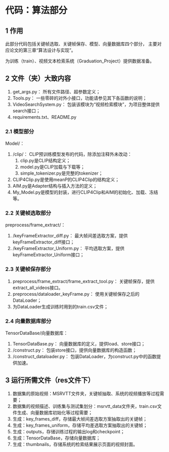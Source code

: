 # **代码：算法部分**

## 1 作用
此部分代码包括关键帧选取、关键帧保存、模型、向量数据库四个部分，
主要对应论文的第三章“算法设计与实现”。 

为训练（train）、视频文本检索系统（Graduation_Project）提供数据准备。

## 2 文件（夹）大致内容
1. get_args.py： 所有文件路径、超参数定义；
2. Tools.py： 一些零碎的对外小接口，功能请参见其下各函数的说明；
3. VideoSearchSystem.py： 包装该模块为“视频检索模块”，为项目整体提供search接口；
4. requirements.txt、README.py
### 2.1 模型部分
Model/：
1. /clip/： CLIP预训练模型发布的代码，除添加注释外未改动： 
   1. clip.py是CLIP结构定义；
   2. model.py是CLIP加载与下载等；
   3. simple_tokenizer.py是完整的tokenizer；
2. CLIP4Clip.py是使用meanP的CLIP4Clip的结构定义；
3. AIM.py是Adapter结构与插入方法的定义；
4. My_Model.py是模型的封装，进行CLIP4Clip和AIM的初始化、加载、冻结等。
### 2.2 关键帧选取部分
preprocess/frame_extract/：
1. /keyFrameExtractor_diff.py： 最大帧间差选取方案，提供keyFrameExtractor_diff接口；
2. /keyFrameExtractor_Uniform.py： 平均选取方案，提供keyFrameExtractor_Uniform接口；
### 2.3 关键帧保存部分
1. preprocess/frame_extract/frame_extract_tool.py： 关键帧保存，提供extract_all_videos接口。
2. preprocess/dataloader_keyFrame.py： 使用关键帧保存之后的DataLoader；
3. 为DataLoader生成训练时用到的train.csv文件；
### 2.4 向量数据库部分
TensorDataBase/向量数据库：
1. TensorDataBase.py： 向量数据库的定义，提供load、store接口；
2. /construct.py： 包装store接口，提供向量数据库的构造函数；
3. /construct_dataloader.py： 包装DataLoader，为construct.py中的函数提供加速。

## 3 运行所需文件（res文件下）
1. 数据集的原始视频：MSRVTT文件夹，关键帧抽取、系统的视频播放等过程需要；
2. 数据集的视频描述、训练集与测试集划分：msrvtt_data文件夹，train.csv文件生成、向量数据库初始化等过程需要；
3. 生成：key_frames_diff，存储最大帧间差选取方案抽取出的关键帧；
4. 生成：key_frames_uniform，存储平均差选取方案抽取出的关键帧；
5. 生成：outputs，存储训练过程的输出log和checkpoint；
6. 生成：TensorDataBase，存储向量数据库；
7. 生成：thumbnails，存储系统的检索结果展示页面的视频封面。